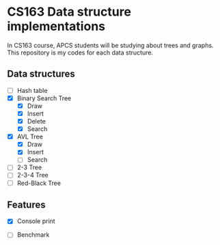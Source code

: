 # CS163 Data structure implementations
In CS163 course, APCS students will be studying about trees and graphs. This repository is my codes for each data structure.

## Data structures
- [ ] Hash table
- [x] Binary Search Tree
  - [x] Draw
  - [x] Insert
  - [x] Delete
  - [x] Search
- [x] AVL Tree
  - [x] Draw
  - [x] Insert
  - [ ] Search
- [ ] 2-3 Tree
- [ ] 2-3-4 Tree
- [ ] Red-Black Tree

## Features
- [x] Console print
- [ ] Benchmark

